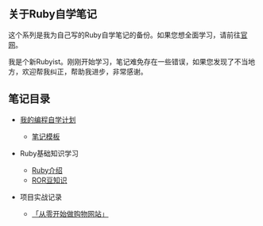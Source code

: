 ## 关于Ruby自学笔记

这个系列是我为自己写的Ruby自学笔记的备份。如果您想全面学习，请前往[官网](https://www.ruby-lang.org/zh_cn/documentation/)。

我是个新Rubyist。刚刚开始学习，笔记难免存在一些错误，如果您发现了不当地方，欢迎帮我纠正，帮助我进步，非常感谢。

##  笔记目录
- [我的编程自学计划](https://github.com/Kerzzi/ruby_notes/tree/master/00_self-learning_plan)
  - [笔记模板](https://github.com/Kerzzi/ruby_notes/tree/master/05_templates)


- Ruby基础知识学习
  - [Ruby介绍](https://github.com/Kerzzi/ruby_notes/tree/master/01_ruby_basic_tutorial)
  - [ROR豆知识](https://github.com/Kerzzi/ruby_notes/tree/master/04_ROR_beans)


- 项目实战记录
  - [「从零开始做购物网站」](https://github.com/Kerzzi/ruby_notes/tree/master/03_make_shopping_websites)
